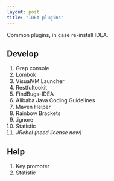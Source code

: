 ```yaml
---
layout: post
title: "IDEA plugins"
---
```


Common plugins, in case re-install IDEA.

## Develop

1. Grep console
2. Lombok
3. VisualVM Launcher
4. Restfultookit
5. FindBugs-IDEA
6. Alibaba Java Coding Guidelines
7. Maven Helper
8. Rainbow Brackets
9. .ignore
10. Statistic
11. *JRebel (need license now)*

## Help

1. Key promoter
2. Statistic

